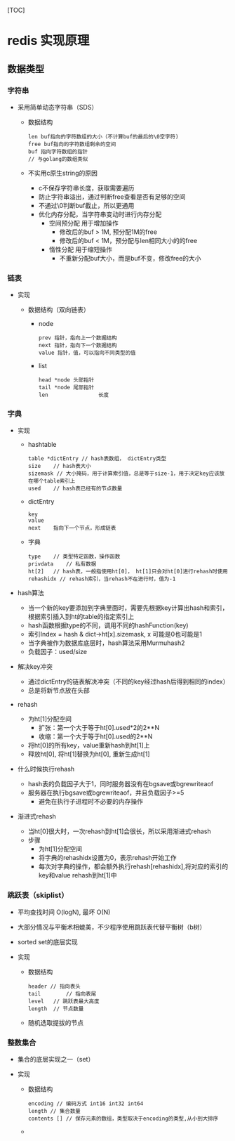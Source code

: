 [TOC]

# redis 实现原理

## 数据类型

### 字符串

- 采用简单动态字符串（SDS）

  - 数据结构

    ```
    len buf指向的字符数组的大小（不计算buf的最后的\0空字符)
    free buf指向的字符数组剩余的空间
    buf 指向字符数组的指针
    // 与golang的数组类似
    ```

  - 不实用c原生string的原因

    - c不保存字符串长度，获取需要遍历
    - 防止字符串溢出，通过判断free查看是否有足够的空间
    - 不通过\0判断buf截止，所以更通用
    - 优化内存分配，当字符串变动时进行内存分配
      - 空间预分配 用于增加操作
        - 修改后的buf > 1M, 预分配1M的free
        - 修改后的buf < 1M，预分配与len相同大小的的free
      - 惰性分配 用于缩短操作
        - 不重新分配buf大小，而是buf不变，修改free的大小

    

### 链表

- 实现
  - 数据结构（双向链表）

    - node

      ```
      prev 指针，指向上一个数据结构
      next 指针，指向下一个数据结构
      value 指针，值，可以指向不同类型的值
      ```

    - list

      ```
      head *node 头部指针
      tail *node 尾部指针
      len				 长度
      ```

### 字典

- 实现

  - hashtable

    ```
    table *dictEntry // hash表数组， dictEntry类型
    size	// hash表大小
    sizemask // 大小掩码，用于计算索引值，总是等于size-1，用于决定key应该放在哪个table索引上
    used	// hash表已经有的节点数量
    ```

  - dictEntry

    ```
    key
    value
    next	指向下一个节点，形成链表
    ```

  - 字典

    ```
    type	// 类型特定函数，操作函数
    privdata	// 私有数据
    ht[2]	// hash表，一般指使用ht[0]， ht[1]只会对ht[0]进行rehash时使用
    rehashidx // rehash索引，当rehash不在进行时，值为-1
    ```

- hash算法

  - 当一个新的key要添加到字典里面时，需要先根据key计算出hash和索引，根据索引插入到ht的table的指定索引上
  - hash函数根据type的不同，调用不同的hashFunction(key)
  - 索引Index = hash & dict->ht[x].sizemask, x 可能是0也可能是1
  - 当字典被作为数据库底层时，hash算法采用Murmuhash2
  - 负载因子：used/size

- 解决key冲突

  - 通过dictEntry的链表解决冲突（不同的key经过hash后得到相同的index）
  - 总是将新节点放在头部

- rehash

  - 为ht[1]分配空间
    - 扩张：第一个大于等于ht[0].used*2的2**N
    - 收缩：第一个大于等于ht[0].used的2**N
  - 将ht[0]的所有key，value重新hash到ht[1]上
  - 释放ht[0], 将ht[1]替换为ht[0], 重新生成ht[1]

- 什么时候执行rehash

  - hash表的负载因子大于1，同时服务器没有在bgsave或bgrewriteaof
  - 服务器在执行bgsave或bgrewriteaof，并且负载因子>=5
    - 避免在执行子进程时不必要的内存操作

- 渐进式rehash

  - 当ht[0]很大时，一次rehash到ht[1]会很长，所以采用渐进式rehash
  - 步骤
    - 为ht[1]分配空间
    - 将字典的rehashidx设置为0，表示rehash开始工作
    - 每次对字典的操作，都会额外执行rehash[rehashidx],将对应的索引的key和value rehash到ht[1]中

### 跳跃表（skiplist）

- 平均查找时间 O(logN), 最坏 O(N)

- 大部分情况与平衡术相媲美，不少程序使用跳跃表代替平衡树（b树）

- sorted set的底层实现

- 实现

  - 数据结构

    ```
    header // 指向表头
    tail		// 指向表尾
    level	// 跳跃表最大高度
    length	// 节点数量
    ```

  - 随机选取提拔的节点

### 整数集合

- 集合的底层实现之一（set）

- 实现

  - 数据结构

    ```
    encoding // 编码方式 int16 int32 int64
    length // 集合数量
    contents [] // 保存元素的数组，类型取决于encoding的类型,从小到大排序
    ```

  - 


